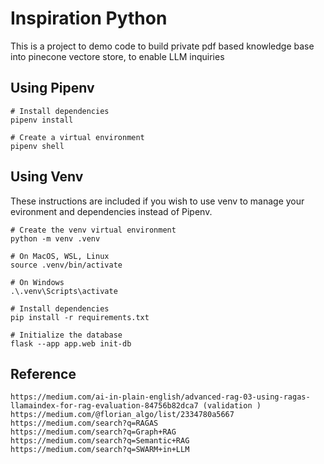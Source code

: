 # Inspiration Python

This is a project to demo code to build private pdf based knowledge base into pinecone vectore store, to enable LLM inquiries


## Using Pipenv 

```
# Install dependencies
pipenv install

# Create a virtual environment
pipenv shell

```

## Using Venv 

These instructions are included if you wish to use venv to manage your evironment and dependencies instead of Pipenv.

```
# Create the venv virtual environment
python -m venv .venv

# On MacOS, WSL, Linux
source .venv/bin/activate

# On Windows
.\.venv\Scripts\activate

# Install dependencies
pip install -r requirements.txt

# Initialize the database
flask --app app.web init-db
```

## Reference
```
https://medium.com/ai-in-plain-english/advanced-rag-03-using-ragas-llamaindex-for-rag-evaluation-84756b82dca7 (validation )
https://medium.com/@florian_algo/list/2334780a5667
https://medium.com/search?q=RAGAS
https://medium.com/search?q=Graph+RAG
https://medium.com/search?q=Semantic+RAG
https://medium.com/search?q=SWARM+in+LLM

```


